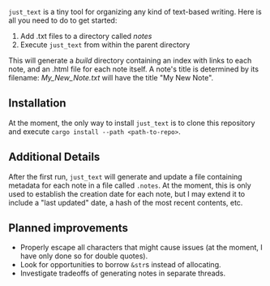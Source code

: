 `just_text` is a tiny tool for organizing any kind of text-based writing.
Here is all you need to do to get started:

1. Add .txt files to a directory called _notes_
2. Execute `just_text` from within the parent directory

This will generate a _build_ directory containing an index with links to each note, and an .html file for each note itself. A note's title is determined by its filename: _My_New_Note.txt_ will have the title "My New Note".

## Installation

At the moment, the only way to install `just_text` is to clone this repository and execute `cargo install --path <path-to-repo>`.

## Additional Details

After the first run, `just_text` will generate and update a file containing metadata for each note in a file called `.notes`.
At the moment, this is only used to establish the creation date for each note, but I may extend it to include a "last updated" date, a hash of the most recent contents, etc.

## Planned improvements

-   Properly escape all characters that might cause issues (at the moment, I have only done so for double quotes).
-   Look for opportunities to borrow `&str`s instead of allocating.
-   Investigate tradeoffs of generating notes in separate threads.
